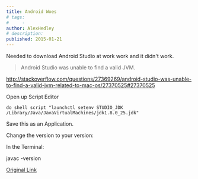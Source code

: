 ```yaml
---
title: Android Woes
# tags:
#     - 
author: AlexHedley
# description: 
published: 2015-01-21
---
```


Needed to download Android Studio at work work and it didn't work.

> Android Studio was unable to find a valid JVM.

http://stackoverflow.com/questions/27369269/android-studio-was-unable-to-find-a-valid-jvm-related-to-mac-os/27370525#27370525

Open up Script Editor

```
do shell script "launchctl setenv STUDIO_JDK /Library/Java/JavaVirtualMachines/jdk1.8.0_25.jdk"
```

Save this as an Application.

Change the version to your version:

In the Terminal:

javac -version

[Original Link](https://alexhedley.wordpress.com/2015/01/21/android-woes/)
